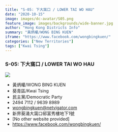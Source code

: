 ```yaml
---
title: "S-05: 下大窩口 / LOWER TAI WO HAU"
date: "2020-10-15"
image: images/dc-avatar/S05.png
feature_image: images/backgrounds/wide-banner.jpg
author: "Hong Kong Districts Info"
summary: "黃炳權/WONG BING KUEN"
iframe: "https://www.facebook.com/wongbingkuen/"
categories: ["New Territories"]
tags: ["Kwai Tsing"]
---
```


### S-05: 下大窩口 / LOWER TAI WO HAU  
![](/images/dc-avatar/S05.png)  

 - 黃炳權/WONG BING KUEN  
 - 葵青區/Kwai Tsing  
 - 民主黨/Democratic Party  
 - 2494 7112 / 9639 8989  
 - wongbingkuen@netvigator.com  
 - 新界葵涌大窩口邨富秀樓地下1號  
 - [No other website provided]  
 - https://www.facebook.com/wongbingkuen/
